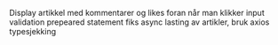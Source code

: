 Display artikkel med kommentarer og likes foran når man klikker
input validation
prepeared statement
fiks async lasting av artikler, bruk axios
typesjekking